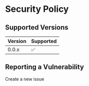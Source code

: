# Security Policy

## Supported Versions

| Version | Supported          |
| ------- | ------------------ |
| 0.0.x  | :white_check_mark: |

## Reporting a Vulnerability

Create a new issue
